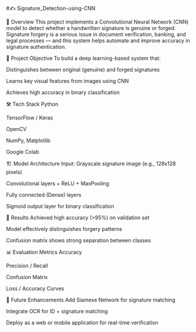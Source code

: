 #✍️ Signature_Detection-using-CNN

📌 Overview
This project implements a Convolutional Neural Network (CNN) model to detect whether a handwritten signature is genuine or forged. Signature forgery is a serious issue in document verification, banking, and legal processes — and this system helps automate and improve accuracy in signature authentication.

🧠 Project Objective
To build a deep learning-based system that:

Distinguishes between original (genuine) and forged signatures

Learns key visual features from images using CNN

Achieves high accuracy in binary classification

🛠️ Tech Stack
Python

TensorFlow / Keras

OpenCV

NumPy, Matplotlib

Google Colab

🏗️ Model Architecture
Input: Grayscale signature image (e.g., 128x128 pixels)

Convolutional layers + ReLU + MaxPooling

Fully connected (Dense) layers

Sigmoid output layer for binary classification

🎯 Results
Achieved high accuracy (>95%) on validation set

Model effectively distinguishes forgery patterns

Confusion matrix shows strong separation between classes

📊 Evaluation Metrics
Accuracy

Precision / Recall

Confusion Matrix

Loss / Accuracy Curves

📎 Future Enhancements
Add Siamese Network for signature matching

Integrate OCR for ID + signature matching

Deploy as a web or mobile application for real-time verification

